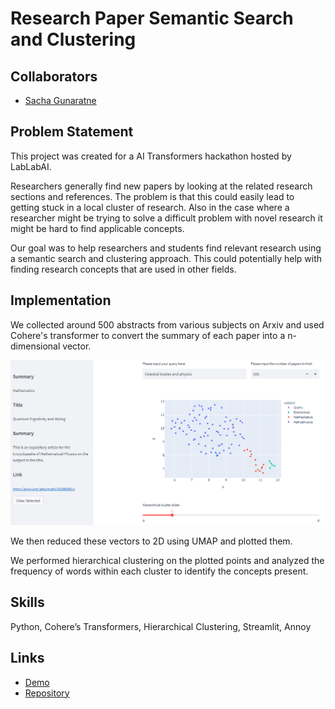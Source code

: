 # Research Paper Semantic Search and Clustering

## <span> Collaborators </span>

- [Sacha Gunaratne](https://www.linkedin.com/in/sachagunaratne/)

## <span> Problem Statement </span>

This project was created for a AI Transformers hackathon hosted by LabLabAI.

Researchers generally find new papers by looking at the related research sections and references. The problem is that this could easily lead to getting stuck in a local cluster of research. Also in the case where a researcher might be trying to solve a difficult problem with novel research it might be hard to find applicable concepts.

Our goal was to help researchers and students find relevant research using a semantic search and clustering approach. This could potentially help with finding research concepts that are used in other fields.

## <span> Implementation </span>

We collected around 500 abstracts from various subjects on Arxiv and used Cohere's transformer to convert the summary of each paper into a n-dimensional vector.

![Implementation](images/rp_ss/semantic_search.png)

We then reduced these vectors to 2D using UMAP and plotted them.

We performed hierarchical clustering on the plotted points and analyzed the frequency of words within each cluster to identify the concepts present.

## <span> Skills </span>

Python, Cohere’s Transformers, Hierarchical Clustering, Streamlit, Annoy

## <span> Links </span>

- [Demo](https://kael558-redesigned-spoon-ui-em33xz.streamlit.app/)
- [Repository](https://github.com/kael558/redesigned-spoon)
